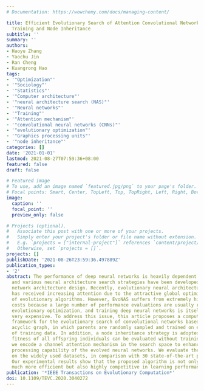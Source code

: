 ```yaml
---
# Documentation: https://wowchemy.com/docs/managing-content/

title: Efficient Evolutionary Search of Attention Convolutional Networks via Sampled
  Training and Node Inheritance
subtitle: ''
summary: ''
authors:
- Haoyu Zhang
- Yaochu Jin
- Ran Cheng
- Kuangrong Hao
tags:
- '"Optimization"'
- '"Sociology"'
- '"Statistics"'
- '"Computer architecture"'
- '"neural architecture search (NAS)"'
- '"Neural networks"'
- '"Training"'
- '"Attention mechanism"'
- '"convolutional neural networks (CNNs)"'
- '"evolutionary optimization"'
- '"Graphics processing units"'
- '"node inheritance"'
categories: []
date: '2021-01-01'
lastmod: 2021-08-27T07:59:36+08:00
featured: false
draft: false

# Featured image
# To use, add an image named `featured.jpg/png` to your page's folder.
# Focal points: Smart, Center, TopLeft, Top, TopRight, Left, Right, BottomLeft, Bottom, BottomRight.
image:
  caption: ''
  focal_point: ''
  preview_only: false

# Projects (optional).
#   Associate this post with one or more of your projects.
#   Simply enter your project's folder or file name without extension.
#   E.g. `projects = ["internal-project"]` references `content/project/deep-learning/index.md`.
#   Otherwise, set `projects = []`.
projects: []
publishDate: '2021-08-26T23:59:36.497889Z'
publication_types:
- '2'
abstract: The performance of deep neural networks is heavily dependent on its architecture
  and various neural architecture search strategies have been developed for automated
  network architecture design. Recently, evolutionary neural architecture search (EvoNAS)
  has received increasing attention due to the attractive global optimization capability
  of evolutionary algorithms. However, EvoNAS suffers from extremely high computational
  costs because a large number of performance evaluations are usually required in
  evolutionary optimization, and training deep neural networks is itself computationally
  very expensive. To address this issue, this article proposes a computationally efficient
  framework for the evolutionary search of convolutional networks based on a directed
  acyclic graph, in which parents are randomly sampled and trained on each mini-batch
  of training data. In addition, a node inheritance strategy is adopted so that the
  fitness of all offspring individuals can be evaluated without training them. Finally,
  we encode a channel attention mechanism in the search space to enhance the feature
  processing capability of the evolved neural networks. We evaluate the proposed algorithm
  on the widely used datasets, in comparison with 30 state-of-the-art peer algorithms.
  Our experimental results show that the proposed algorithm is not only computationally
  much more efficient but also highly competitive in learning performance.
publication: '*IEEE Transactions on Evolutionary Computation*'
doi: 10.1109/TEVC.2020.3040272
---
```

